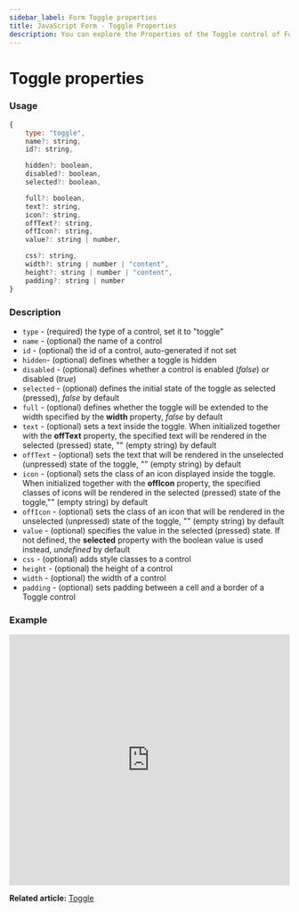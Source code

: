 ```yaml
---
sidebar_label: Form Toggle properties
title: JavaScript Form - Toggle Properties 
description: You can explore the Properties of the Toggle control of Form in the documentation of the DHTMLX JavaScript UI library. Browse developer guides and API reference, try out code examples and live demos, and download a free 30-day evaluation version of DHTMLX Suite.
---
```


# Toggle properties

### Usage

~~~js
{
    type: "toggle",
    name?: string,
    id?: string,

    hidden?: boolean,
    disabled?: boolean,
    selected?: boolean,

    full?: boolean,
    text?: string,
    icon?: string,
    offText?: string,
    offIcon?: string,
    value?: string | number,

    css?: string,
    width?: string | number | "content",
    height?: string | number | "content",
    padding?: string | number
}
~~~

### Description

- `type` - (required) the type of a control, set it to "toggle"
- `name` - (optional) the name of a control
- `id` - (optional) the id of a control, auto-generated if not set
- `hidden`- (optional) defines whether a toggle is hidden
- `disabled` - (optional) defines whether a control is enabled (*false*) or disabled (*true*)
- `selected` - (optional) defines the initial state of the toggle as selected (pressed), *false* by default
- `full` - (optional) defines whether the toggle will be extended to the width specified by the **width** property, *false* by default
- `text` - (optional) sets a text inside the toggle. When initialized together with the **offText** property, the specified text will be rendered in the selected (pressed) state, "" (empty string) by default
- `offText` - (optional) sets the text that will be rendered in the unselected (unpressed) state of the toggle, "" (empty string) by default
- `icon` - (optional) sets the class of an icon displayed inside the toggle. When initialized together with the **offIcon** property, the specified classes of icons will be rendered in the selected (pressed) state of the toggle,"" (empty string) by default
- `offIcon` - (optional) sets the class of an icon that will be rendered in the unselected (unpressed) state of the toggle, "" (empty string) by default
- `value` - (optional) specifies the value in the selected (pressed) state. If not defined, the **selected** property with the boolean value is used instead, *undefined* by default
- `css` - (optional) adds style classes to a control
- `height` - (optional) the height of a control
- `width` - (optional) the width of a control
- `padding` - (optional) sets padding between a cell and a border of a Toggle control

### Example

<iframe src="https://snippet.dhtmlx.com/yqi21ykr?mode=js" frameborder="0" class="snippet_iframe" width="100%" height="450"></iframe>

**Related article:** [Toggle](form/toggle.md)